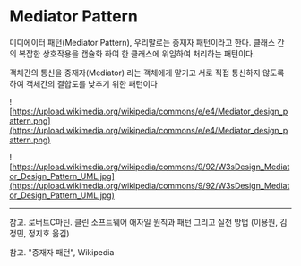 # Mediator Pattern

미디에이터 패턴(Mediator Pattern), 우리말로는 중재자 패턴이라고 한다. 클래스 간의 복잡한 상호작용을 캡슐화 하여 한 클래스에 위임하여 처리하는 패턴이다. 

객체간의 통신을 중재자(Mediator) 라는 객체에게 맡기고 서로 직접 통신하지 않도록 하여 객체간의 결합도를 낮추기 위한 패턴이다 

![https://upload.wikimedia.org/wikipedia/commons/e/e4/Mediator_design_pattern.png](https://upload.wikimedia.org/wikipedia/commons/e/e4/Mediator_design_pattern.png)

![https://upload.wikimedia.org/wikipedia/commons/9/92/W3sDesign_Mediator_Design_Pattern_UML.jpg](https://upload.wikimedia.org/wikipedia/commons/9/92/W3sDesign_Mediator_Design_Pattern_UML.jpg)

---

참고. 로버트C마틴. 클린 소프트웨어 애자일 원칙과 패턴 그리고 실천 방법 (이용원, 김정민, 정지호 옮김) 

참고. "중재자 패턴", Wikipedia

